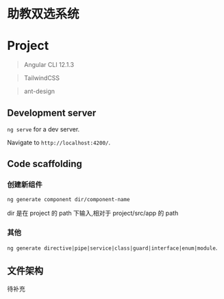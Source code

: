 # 助教双选系统

# Project

> Angular CLI 12.1.3

> TailwindCSS

> ant-design

## Development server

`ng serve` for a dev server.

Navigate to `http://localhost:4200/`.

## Code scaffolding

### 创建新组件

`ng generate component dir/component-name`

dir 是在 project 的 path 下输入,相对于 project/src/app 的 path

### 其他

`ng generate directive|pipe|service|class|guard|interface|enum|module`.

## 文件架构

待补充
